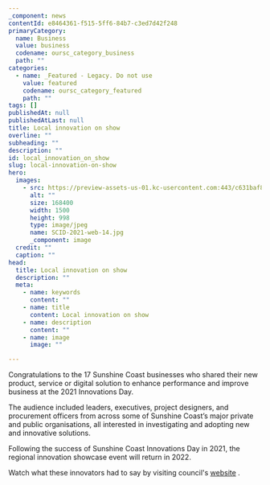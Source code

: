 ```yaml
---
_component: news
contentId: e8464361-f515-5ff6-84b7-c3ed7d42f248
primaryCategory:
  name: Business
  value: business
  codename: oursc_category_business
  path: ""
categories:
  - name: _Featured - Legacy. Do not use
    value: featured
    codename: oursc_category_featured
    path: ""
tags: []
publishedAt: null
publishedAtLast: null
title: Local innovation on show
overline: ""
subheading: ""
description: ""
id: local_innovation_on_show
slug: local-innovation-on-show
hero:
  images:
    - src: https://preview-assets-us-01.kc-usercontent.com:443/c631baf8-1b46-001f-580c-d0001b68b4a8/528cec2f-b78c-4201-bb1e-07297743707c/SCID-2021-web-14.jpg
      alt: ""
      size: 168400
      width: 1500
      height: 998
      type: image/jpeg
      name: SCID-2021-web-14.jpg
      _component: image
  credit: ""
  caption: ""
head:
  title: Local innovation on show
  description: ""
  meta:
    - name: keywords
      content: ""
    - name: title
      content: Local innovation on show
    - name: description
      content: ""
    - name: image
      image: ""

---
```

Congratulations to the 17 Sunshine Coast businesses who shared their new product, service or digital solution to enhance performance and improve business at the 2021 Innovations Day.

The audience included leaders, executives, project designers, and procurement officers from across some of Sunshine Coast’s major private and public organisations, all interested in investigating and adopting new and innovative solutions.

Following the success of Sunshine Coast Innovations Day in 2021, the regional innovation showcase event will return in 2022.

Watch what these innovators had to say by visiting council's [website](https://invest.sunshinecoast.qld.gov.au/Innovation/Sunshine-Coast-Innovations-Day)
.
